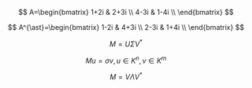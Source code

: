 $$
A=\begin{bmatrix} 1+2i & 2+3i \\ 4-3i & 1-4i \\ \end{bmatrix}
$$

$$
A^{\ast}=\begin{bmatrix} 1-2i & 4+3i \\ 2-3i & 1+4i \\ \end{bmatrix}
$$

$$
M=U\Sigma V^{\ast}
$$

$$
Mu=\sigma v, u \in K^n, v \in K^m
$$

$$
M=V \Lambda V^*
$$
<!--stackedit_data:
eyJoaXN0b3J5IjpbNTI5ODk3NTgxLDM0MjQwODM4NCwxMTU4OD
c0MDA4LDEzMjY4ODIwNjQsMTA4NjkxMTU5OCwtMTEwMTI0MzEx
MiwtMTQ5MDUxNDM4NywtMTI3OTk4NTM0OCwtMTc5OTY4NTUyOC
wtMTg5Nzc0NjEwOF19
-->